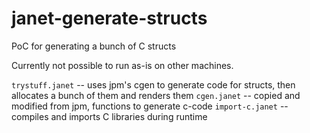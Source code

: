 # janet-generate-structs
PoC for generating a bunch of C structs

Currently not possible to run as-is on other machines.

`trystuff.janet` -- uses jpm's cgen to generate code for structs, then allocates a bunch of them and renders them
`cgen.janet` -- copied and modified from jpm, functions to generate c-code
`import-c.janet` -- compiles and imports C libraries during runtime
